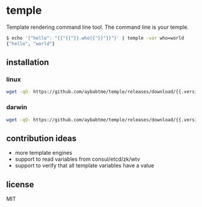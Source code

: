 # temple

Template rendering command line tool. The command line is your temple.

```bash
$ echo '{"hello": "{{"{{"}}.who{{"}}"}}"}' | temple -var who=world
{"hello", "world"}
```

## installation

### linux

```bash
wget -qO- https://github.com/aybabtme/temple/releases/download/{{.version}}/temple_linux.tar.gz | tar xvz
```

### darwin

```bash
wget -qO- https://github.com/aybabtme/temple/releases/download/{{.version}}/temple_darwin.tar.gz | tar xvz
```

## contribution ideas

* more template engines
* support to read variables from consul/etcd/zk/wtv
* support to verify that all template variables have a value

## license

MIT
